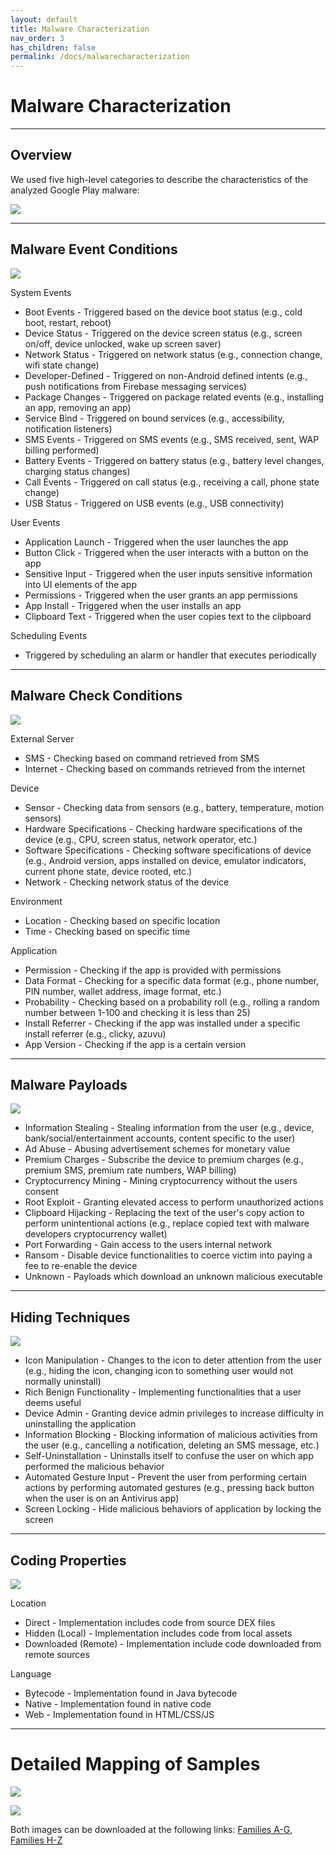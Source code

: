 ```yaml
---
layout: default
title: Malware Characterization
nav_order: 3
has_children: false
permalink: /docs/malwarecharacterization
---
```


# Malware Characterization
---

## Overview

We used five high-level categories to describe the characteristics of the analyzed Google Play malware: 

![](../img/characteristic_overview.PNG)

---

## Malware Event Conditions

![](../img/characteristic_eventconditions.PNG)

System Events
* Boot Events - Triggered based on the device boot status (e.g., cold boot, restart, reboot)
* Device Status - Triggered on the device screen status (e.g., screen on/off, device unlocked, wake up screen saver)
* Network Status - Triggered on network status (e.g., connection change, wifi state change)
* Developer-Defined - Triggered on non-Android defined intents (e.g., push notifications from Firebase messaging services)
* Package Changes - Triggered on package related events (e.g., installing an app, removing an app)
* Service Bind - Triggered on bound services (e.g., accessibility, notification listeners) 
* SMS Events - Triggered on SMS events (e.g., SMS received, sent, WAP billing performed)
* Battery Events - Triggered on battery status (e.g., battery level changes, charging status changes)
* Call Events - Triggered on call status (e.g., receiving a call, phone state change)
* USB Status - Triggered on USB events (e.g., USB connectivity)

User Events
* Application Launch - Triggered when the user launches the app
* Button Click - Triggered when the user interacts with a button on the app
* Sensitive Input - Triggered when the user inputs sensitive information into UI elements of the app
* Permissions - Triggered when the user grants an app permissions
* App Install - Triggered when the user installs an app
* Clipboard Text - Triggered when the user copies text to the clipboard

Scheduling Events
* Triggered by scheduling an alarm or handler that executes periodically

---

## Malware Check Conditions

![](../img/characteristic_checkconditions.PNG)

External Server
* SMS - Checking based on command retrieved from SMS
* Internet - Checking based on commands retrieved from the internet

Device
* Sensor - Checking data from sensors (e.g., battery, temperature, motion sensors)
* Hardware Specifications - Checking hardware specifications of the device (e.g., CPU, screen status, network operator, etc.)
* Software Specifications - Checking software specifications of device (e.g., Android version, apps installed on device, emulator indicators, current phone state, device rooted, etc.)
* Network - Checking network status of the device

Environment
* Location - Checking based on specific location
* Time - Checking based on specific time

Application
* Permission - Checking if the app is provided with permissions
* Data Format - Checking for a specific data format (e.g., phone number, PIN number, wallet address, image format, etc.)
* Probability - Checking based on a probability roll (e.g., rolling a random number between 1-100 and checking it is less than 25)
* Install Referrer - Checking if the app was installed under a specific install referrer (e.g., clicky, azuvu)
* App Version - Checking if the app is a certain version

---

## Malware Payloads

![](../img/characteristic_payloads.PNG)

* Information Stealing - Stealing information from the user (e.g., device, bank/social/entertainment accounts, content specific to the user)
* Ad Abuse - Abusing advertisement schemes for monetary value
* Premium Charges - Subscribe the device to premium charges (e.g., premium SMS, premium rate numbers, WAP billing)
* Cryptocurrency Mining - Mining cryptocurrency without the users consent
* Root Exploit - Granting elevated access to perform unauthorized actions
* Clipboard Hijacking - Replacing the text of the user's copy action to perform unintentional actions (e.g., replace copied text with malware developers cryptocurrency wallet) 
* Port Forwarding - Gain access to the users internal network
* Ransom - Disable device functionalities to coerce victim into paying a fee to re-enable the device
* Unknown - Payloads which download an unknown malicious executable
 
---


## Hiding Techniques

![](../img/characteristic_hidingtechniques.PNG)

* Icon Manipulation - Changes to the icon to deter attention from the user (e.g., hiding the icon, changing icon to something user would not normally uninstall)
* Rich Benign Functionality - Implementing functionalities that a user deems useful
* Device Admin - Granting device admin privileges to increase difficulty in uninstalling the application
* Information Blocking - Blocking information of malicious activities from the user (e.g., cancelling a notification, deleting an SMS message, etc.)
* Self-Uninstallation - Uninstalls itself to confuse the user on which app performed the malicious behavior
* Automated Gesture Input - Prevent the user from performing certain actions by performing automated gestures (e.g., pressing back button when the user is on an Antivirus app)
* Screen Locking - Hide malicious behaviors of application by locking the screen

---

## Coding Properties

![](../img/characteristic_codeproperties.PNG)

Location
* Direct - Implementation includes code from source DEX files
* Hidden (Local) - Implementation includes code from local assets
* Downloaded (Remote) - Implementation include code downloaded from remote sources

Language
* Bytecode - Implementation found in Java bytecode
* Native - Implementation found in native code
* Web - Implementation found in HTML/CSS/JS

---

# Detailed Mapping of Samples

![](../img/malware_overview-1.png)

![](../img/malware_overview-2.png)

Both images can be downloaded at the following links: [Families A-G](../img/malware_overview-1.png), [Families H-Z](../img/malware_overview-2.png)
